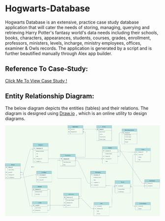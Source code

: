 # Hogwarts-Database

Hogwarts Database is an extensive, practice case study database application that will cater the needs of storing, managing, querying and retrieving Harry Potter's fantasy world's data needs including their schools, books, characters, appearances, students, courses, grades, enrollment, professors, ministers, levels, incharge, ministry employees, offices, examiner & Owls records. The application is generated by a script and is further beautified manually through Alex app builder.

## Reference To Case-Study:

[Click Me To View Case Study !](https://github.com/Agha-Muqarib/Hogwarts-Database/blob/main/Harry%20Potter%20Case%20Study.pdf)


## Entity Relationship Diagram:

The below diagram depicts the entities (tables) and their relations. The diagram is designed using
[Draw.io](https://app.diagrams.net/) , which is an online utility to design diagrams.

![ERD](https://github.com/Agha-Muqarib/Hogwarts-Database/blob/main/Images/ERD.jpg)

